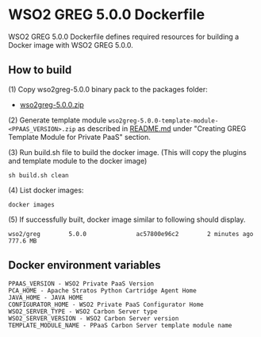 # WSO2 GREG 5.0.0 Dockerfile

WSO2 GREG 5.0.0 Dockerfile defines required resources for building a Docker image with WSO2 GREG 5.0.0.

## How to build

(1) Copy wso2greg-5.0.0 binary pack to the packages folder:

* [wso2greg-5.0.0.zip](http://wso2.com/products/governance-registry/)

(2) Generate template module `wso2greg-5.0.0-template-module-<PPAAS_VERSION>.zip` as described in [README.md](https://github.com/wso2/product-private-paas/tree/master/cartridges/template-module/wso2greg-5.0.0) under "Creating GREG Template Module for Private PaaS" section.


(3) Run build.sh file to build the docker image. (This will copy the plugins and template module to the docker image)
```
sh build.sh clean
```

(4) List docker images:
```
docker images
```
(5) If successfully built, docker image similar to following should display.
```
wso2/greg        5.0.0              ac57800e96c2        2 minutes ago         777.6 MB
```
## Docker environment variables
```
PPAAS_VERSION - WSO2 Private PaaS Version
PCA_HOME - Apache Stratos Python Cartridge Agent Home
JAVA_HOME - JAVA HOME
CONFIGURATOR_HOME - WSO2 Private PaaS Configurator Home
WSO2_SERVER_TYPE - WSO2 Carbon Server type
WSO2_SERVER_VERSION - WSO2 Carbon Server version
TEMPLATE_MODULE_NAME - PPaaS Carbon Server template module name
```
